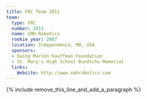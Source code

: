 ```yaml
---
title: FRC Team 2011
team:
  type: FRC
  number: 2011
  name: SMH Robotics
  rookie_year: 2007
  location: Independence, MO, USA
  sponsors:
  - Ewing Marion Kauffman Foundation
  - St. Mary's High School Bundschu Memorial
  links:
    Website: http://www.smhrobotics.com
---
```


{% include remove_this_line_and_add_a_paragraph %}